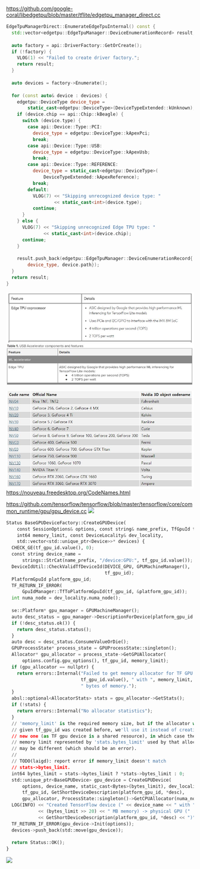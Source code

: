 https://github.com/google-coral/libedgetpu/blob/master/tflite/edgetpu_manager_direct.cc

```C++
EdgeTpuManagerDirect::EnumerateEdgeTpuInternal() const {
  std::vector<edgetpu::EdgeTpuManager::DeviceEnumerationRecord> result;

  auto factory = api::DriverFactory::GetOrCreate();
  if (!factory) {
    VLOG(1) << "Failed to create driver factory.";
    return result;
  }

  auto devices = factory->Enumerate();

  for (const auto& device : devices) {
    edgetpu::DeviceType device_type =
        static_cast<edgetpu::DeviceType>(DeviceTypeExtended::kUnknown);
    if (device.chip == api::Chip::kBeagle) {
      switch (device.type) {
        case api::Device::Type::PCI:
          device_type = edgetpu::DeviceType::kApexPci;
          break;
        case api::Device::Type::USB:
          device_type = edgetpu::DeviceType::kApexUsb;
          break;
        case api::Device::Type::REFERENCE:
          device_type = static_cast<edgetpu::DeviceType>(
              DeviceTypeExtended::kApexReference);
          break;
        default:
          VLOG(7) << "Skipping unrecognized device type: "
                  << static_cast<int>(device.type);
          continue;
      }
    } else {
      VLOG(7) << "Skipping unrecognized Edge TPU type: "
              << static_cast<int>(device.chip);
      continue;
    }

    result.push_back(edgetpu::EdgeTpuManager::DeviceEnumerationRecord{
        device_type, device.path});
  }
  return result;
}
```

![](https://github.com/system-software-lab/nrf20/blob/main/device/devboard.JPG?raw=true)
![](https://github.com/system-software-lab/nrf20/blob/main/device/usbaccelerator.JPG?raw=true)

![](https://github.com/system-software-lab/nrf20/blob/main/device/nvidia%20gpu%20codename.JPG?raw=true)
https://nouveau.freedesktop.org/CodeNames.html

https://github.com/tensorflow/tensorflow/blob/master/tensorflow/core/common_runtime/gpu/gpu_device.cc
![](https://github.com/pinguin-der-bellt/ssl-2020/blob/main/device/jetson_gpu2.JPG?raw=true)

```python
Status BaseGPUDeviceFactory::CreateGPUDevice(
    const SessionOptions& options, const string& name_prefix, TfGpuId tf_gpu_id,
    int64 memory_limit, const DeviceLocality& dev_locality,
    std::vector<std::unique_ptr<Device>>* devices) {
  CHECK_GE(tf_gpu_id.value(), 0);
  const string device_name =
      strings::StrCat(name_prefix, "/device:GPU:", tf_gpu_id.value());
  DeviceIdUtil::CheckValidTfDeviceId(DEVICE_GPU, GPUMachineManager(),
                                     tf_gpu_id);
  PlatformGpuId platform_gpu_id;
  TF_RETURN_IF_ERROR(
      GpuIdManager::TfToPlatformGpuId(tf_gpu_id, &platform_gpu_id));
  int numa_node = dev_locality.numa_node();

  se::Platform* gpu_manager = GPUMachineManager();
  auto desc_status = gpu_manager->DescriptionForDevice(platform_gpu_id.value());
  if (!desc_status.ok()) {
    return desc_status.status();
  }
  auto desc = desc_status.ConsumeValueOrDie();
  GPUProcessState* process_state = GPUProcessState::singleton();
  Allocator* gpu_allocator = process_state->GetGPUAllocator(
      options.config.gpu_options(), tf_gpu_id, memory_limit);
  if (gpu_allocator == nullptr) {
    return errors::Internal("Failed to get memory allocator for TF GPU ",
                            tf_gpu_id.value(), " with ", memory_limit,
                            " bytes of memory.");
  }
  absl::optional<AllocatorStats> stats = gpu_allocator->GetStats();
  if (!stats) {
    return errors::Internal("No allocator statistics");
  }
  // 'memory_limit' is the required memory size, but if the allocator with
  // given tf_gpu_id was created before, we'll use it instead of creating a
  // new one (as TF gpu device is a shared resource), in which case the actual
  // memory limit represented by 'stats.bytes_limit' used by that allocator
  // may be different (which should be an error).
  //
  // TODO(laigd): report error if memory_limit doesn't match
  // stats->bytes_limit.
  int64 bytes_limit = stats->bytes_limit ? *stats->bytes_limit : 0;
  std::unique_ptr<BaseGPUDevice> gpu_device = CreateGPUDevice(
      options, device_name, static_cast<Bytes>(bytes_limit), dev_locality,
      tf_gpu_id, GetShortDeviceDescription(platform_gpu_id, *desc),
      gpu_allocator, ProcessState::singleton()->GetCPUAllocator(numa_node));
  LOG(INFO) << "Created TensorFlow device (" << device_name << " with "
            << (bytes_limit >> 20) << " MB memory) -> physical GPU ("
            << GetShortDeviceDescription(platform_gpu_id, *desc) << ")";
  TF_RETURN_IF_ERROR(gpu_device->Init(options));
  devices->push_back(std::move(gpu_device));

  return Status::OK();
}
```
![](https://github.com/pinguin-der-bellt/ssl-2020/blob/main/nvidia_hardware_support.PNG?raw=true)
